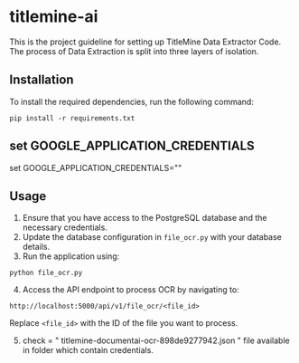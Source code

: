 # titlemine-ai
This is the project guideline for setting up TitleMine Data Extractor Code. 
The process of Data Extraction is split into three layers of isolation. 

## Installation

To install the required dependencies, run the following command:

```
pip install -r requirements.txt
```

## set GOOGLE_APPLICATION_CREDENTIALS
set GOOGLE_APPLICATION_CREDENTIALS="<Location of the json>"

## Usage

1. Ensure that you have access to the PostgreSQL database and the necessary credentials.
2. Update the database configuration in `file_ocr.py` with your database details.
3. Run the application using:

```
python file_ocr.py
```

4. Access the API endpoint to process OCR by navigating to:

```
http://localhost:5000/api/v1/file_ocr/<file_id>
```

Replace `<file_id>` with the ID of the file you want to process.


5. check = " titlemine-documentai-ocr-898de9277942.json " file available in folder which contain credentials.